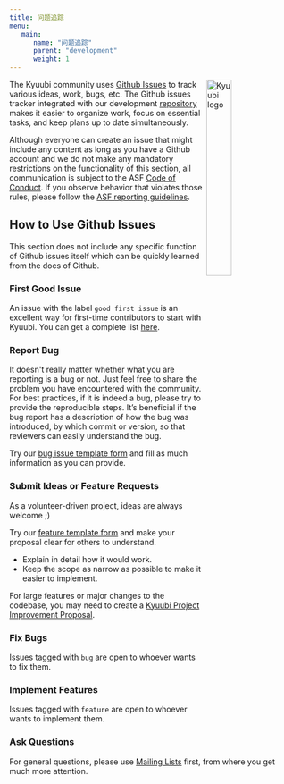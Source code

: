 ```yaml
---
title: 问题追踪
menu:
   main:
      name: "问题追踪"
      parent: "development"
      weight: 1
---
```

<!---
  Licensed under the Apache License, Version 2.0 (the "License");
  you may not use this file except in compliance with the License.
  You may obtain a copy of the License at

   http://www.apache.org/licenses/LICENSE-2.0

  Unless required by applicable law or agreed to in writing, software
  distributed under the License is distributed on an "AS IS" BASIS,
  WITHOUT WARRANTIES OR CONDITIONS OF ANY KIND, either express or implied.
  See the License for the specific language governing permissions and
  limitations under the License. See accompanying LICENSE file.
-->

<img src="https://svn.apache.org/repos/asf/comdev/project-logos/originals/kyuubi-1.svg" alt="Kyuubi logo" width="30%" align="right" />

The Kyuubi community uses [Github Issues](https://github.com/apache/incubator-kyuubi/issues) to track various ideas, work, bugs, etc.
The Github issues tracker integrated with our development [repository](https://github.com/apache/incubator-kyuubi) makes it easier to organize work, focus on essential tasks, and keep plans up to date simultaneously.

Although everyone can create an issue that might include any content as long as you have a Github account and we do not make any mandatory restrictions on the functionality of this section, all communication is subject to the ASF [Code of Conduct](https://www.apache.org/foundation/policies/conduct).
If you observe behavior that violates those rules, please follow the [ASF reporting guidelines](https://www.apache.org/foundation/policies/conduct#reporting-guidelines).

## How to Use Github Issues

This section does not include any specific function of Github issues itself which can be quickly learned from the docs of Github.

### First Good Issue

An issue with the label `good first issue` is an excellent way for first-time contributors to start with Kyuubi.
You can get a complete list [here](https://github.com/apache/incubator-kyuubi/issues?q=is%3Aopen+is%3Aissue+label%3A%22good+first+issue%22).

### Report Bug

It doesn't really matter whether what you are reporting is a bug or not. Just feel free to share the problem you have encountered with the community.
For best practices, if it is indeed a bug, please try to provide the reproducible steps.
It’s beneficial if the bug report has a description of how the bug was introduced, by which commit or version, so that reviewers can easily understand the bug.

Try our [bug issue template form](https://github.com/apache/incubator-kyuubi/issues/new?assignees=&labels=bug&template=bug-report.yml&title=%5BBug%5D+) and fill as much information as you can provide.

### Submit Ideas or Feature Requests

As a volunteer-driven project, ideas are always welcome ;)

Try our [feature template form](https://github.com/apache/incubator-kyuubi/issues/new?assignees=&labels=feature&template=feature-request.yml&title=%5BFEATURE%5D+) and make your proposal clear for others to understand.

- Explain in detail how it would work.
- Keep the scope as narrow as possible to make it easier to implement.

For large features or major changes to the codebase, you may need to create a [Kyuubi Project Improvement Proposal](https://kyuubi.apache.org/improvement-proposals.html).

### Fix Bugs

Issues tagged with `bug` are open to whoever wants to fix them.

### Implement Features

Issues tagged with `feature` are open to whoever wants to implement them.

### Ask Questions

For general questions, please use [Mailing Lists](https://kyuubi.apache.org/mailing_lists.html) first, from where you get much more attention.
